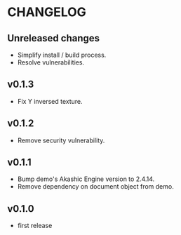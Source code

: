 # CHANGELOG

## Unreleased changes

- Simplify install / build process.
- Resolve vulnerabilities.

## v0.1.3

- Fix Y inversed texture.

## v0.1.2

- Remove security vulnerability.

## v0.1.1

- Bump demo's Akashic Engine version to 2.4.14.
- Remove dependency on document object from demo.

## v0.1.0

- first release
